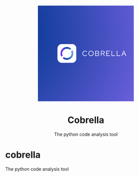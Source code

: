 <p align="center">
  <img src="Cobrella.png" width="300">
  <h1 align="center">Cobrella</h1>
  <p align="center">The python code analysis tool</p>
</p>




# cobrella
The python code analysis tool
